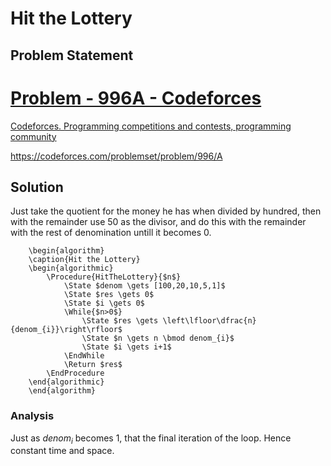# Hit the Lottery
## Problem Statement
<div class="rich-link-card-container"><a class="rich-link-card" href="https://codeforces.com/problemset/problem/996/A" target="_blank">
	<div class="rich-link-image-container">
		<div class="rich-link-image" style="background-image: url('./codeforces.png')">
	</div>
	</div>
	<div class="rich-link-card-text">
		<h1 class="rich-link-card-title">Problem - 996A - Codeforces</h1>
		<p class="rich-link-card-description">
		Codeforces. Programming competitions and contests, programming community
		</p>
		<p class="rich-link-href">
		https://codeforces.com/problemset/problem/996/A
		</p>
	</div>
</a></div>

## Solution
Just take the quotient for the money he has when divided by hundred, then with the remainder use 50 as the divisor, and do this with the remainder with the rest of denomination untill it becomes 0.
```pseudo
	\begin{algorithm}
	\caption{Hit the Lottery}
	\begin{algorithmic}
		\Procedure{HitTheLottery}{$n$}
			\State $denom \gets [100,20,10,5,1]$
			\State $res \gets 0$
			\State $i \gets 0$
			\While{$n>0$}
				\State $res \gets \left\lfloor\dfrac{n}{denom_{i}}\right\rfloor$
				\State $n \gets n \bmod denom_{i}$
				\State $i \gets i+1$
			\EndWhile
			\Return $res$
		\EndProcedure
	\end{algorithmic}
	\end{algorithm}
```
### Analysis
Just as $denom_{i}$ becomes 1, that the final iteration of the loop. Hence constant time and space.